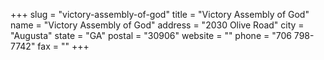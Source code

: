 +++
slug = "victory-assembly-of-god"
title = "Victory Assembly of God"
name = "Victory Assembly of God"
address = "2030 Olive Road"
city = "Augusta"
state = "GA"
postal = "30906"
website = ""
phone = "706 798-7742"
fax = ""
+++

